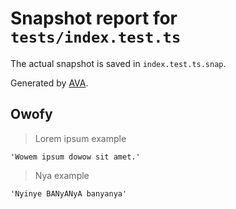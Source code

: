 # Snapshot report for `tests/index.test.ts`

The actual snapshot is saved in `index.test.ts.snap`.

Generated by [AVA](https://avajs.dev).

## Owofy

> Lorem ipsum example

    'Wowem ipsum dowow sit amet.'

> Nya example

    'Nyinye BANyANyA banyanya'
